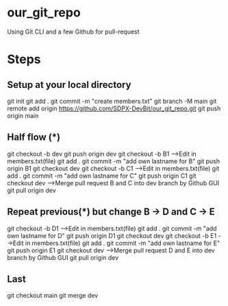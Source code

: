 # our_git_repo

Using Git CLI and a few Github for pull-request

# Steps

## Setup at your local directory

git init
git add .
git commit -m "create members.txt"
git branch -M main
git remote add origin https://github.com/SDPX-DevBit/our_git_repo.git
git push origin main

## Half flow (\*)

git checkout -b dev
git push origin dev
git checkout -b B1
-->Edit in members.txt(file)
git add .
git commit -m "add own lastname for B"
git push origin B1
git checkout dev
git checkout -b C1
-->Edit in members.txt(file)
git add .
git commit -m "add own lastname for C"
git push origin C1
git checkout dev
-->Merge pull request B and C into dev branch by Github GUI
git pull origin dev

## Repeat previous(\*) but change B -> D and C -> E

git checkout -b D1
-->Edit in members.txt(file)
git add .
git commit -m "add own lastname for D"
git push origin D1
git checkout dev
git checkout -b E1
-->Edit in members.txt(file)
git add .
git commit -m "add own lastname for E"
git push origin E1
git checkout dev
-->Merge pull request D and E into dev branch by Github GUI
git pull origin dev

## Last

git checkout main
git merge dev

